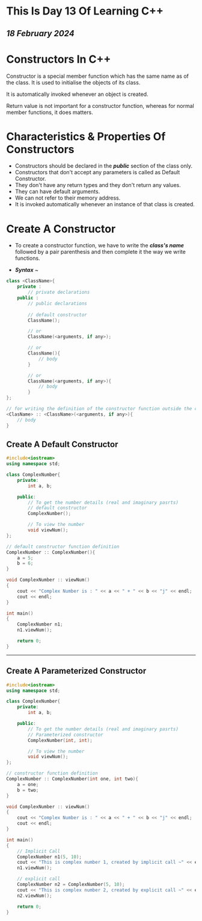 # This Is Day 13 Of Learning C++
## *18 February 2024*

# Constructors In C++
Constructor is a special member function which has the same name as of the class. It is used to initialise the objects of its class.

It is automatically invoked whenever an object is created.

Return value is not important for a constructor function, whereas for normal member functions, it does matters.

# Characteristics & Properties Of Constructors
- Constructors should be declared in the ***public*** section of the class only.
- Constructors that don't accept any parameters is called as Default Constructor.
- They don't have any return types and they don't return any values.
- They can have default arguments.
- We can not refer to their memory address.
- It is invoked automatically whenever an instance of that class is created.

# Create A Constructor
- To create a constructor function, we have to write the ***class's name*** followed by a pair parenthesis and then complete it the way we write functions.

- ***Syntax*** ~
```cpp
class <ClassName>{
    private :
        // private declarations
    public :
        // public declarations
        
        // default constructor
        ClassName();

        // or
        ClassName(<arguments, if any>);

        // or
        ClassName(){
            // body
        }

        // or
        ClassName(<arguments, if any>){
            // body
        }
};

// for writing the definition of the constructor function outside the class's body
<ClasName> :: <ClassName>(<arguments, if any>){
    // body
} 
```

## Create A Default Constructor
```cpp
#include<iostream>
using namespace std;

class ComplexNumber{
    private:
        int a, b;

    public:
        // To get the number details (real and imaginary pasrts)
        // default constructor
        ComplexNumber();

        // To view the number
        void viewNum();
};

// default constructor function definition
ComplexNumber :: ComplexNumber(){
    a = 5;
    b = 6;
}

void ComplexNumber :: viewNum()
{
    cout << "Complex Number is : " << a << " + " << b << "j" << endl;
    cout << endl;
}

int main()
{
    ComplexNumber n1;
    n1.viewNum();

    return 0;
}
```

-----

## Create A Parameterized Constructor
```cpp
#include<iostream>
using namespace std;

class ComplexNumber{
    private:
        int a, b;

    public:
        // To get the number details (real and imaginary pasrts)
        // Parameterized constructor
        ComplexNumber(int, int);

        // To view the number
        void viewNum();
};

// constructor function definition
ComplexNumber :: ComplexNumber(int one, int two){
    a = one;
    b = two;
}

void ComplexNumber :: viewNum()
{
    cout << "Complex Number is : " << a << " + " << b << "j" << endl;
    cout << endl;
}

int main()
{
    // Implicit Call
    ComplexNumber n1(5, 10);
    cout << "This is complex number 1, created by implicit call ~" << endl;
    n1.viewNum();

    // explicit call
    ComplexNumber n2 = ComplexNumber(5, 10);
    cout << "This is complex number 2, created by explicit call ~" << endl;
    n2.viewNum();

    return 0;
}
```